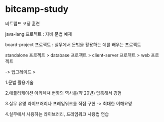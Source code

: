 # bitcamp-study
비트캠프 코딩 훈련

java-lang 프로젝트 : 자바 문법 예제 

board-project  프로젝트 : 실무에서 문법을 활용하는 예를 배우는 프로젝트





standalone 프로젝트 > database 프로젝트 > client-server 프로젝트 > web 프로젝트 

-> 업그레이드 >



1.문법 활용기술 

2.애플리케이션 아키텍쳐 변화의 역사를(약 20년) 압축해서 경험 

3.실무 유명 라이브러리나 프레임워크를 직접 구현 -> 최대한 이해요망

4.실무에서 사용하는 라이브러리, 프레임워크 사용법 연습


